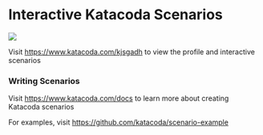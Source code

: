 # Interactive Katacoda Scenarios

[![](http://shields.katacoda.com/katacoda/kjsgadh/count.svg)](https://www.katacoda.com/kjsgadh "Get your profile on Katacoda.com")

Visit https://www.katacoda.com/kjsgadh to view the profile and interactive scenarios

### Writing Scenarios
Visit https://www.katacoda.com/docs to learn more about creating Katacoda scenarios

For examples, visit https://github.com/katacoda/scenario-example
